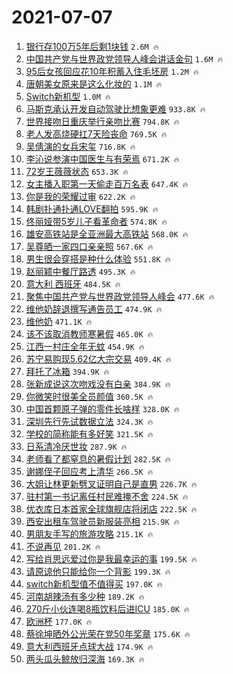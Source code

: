 # 2021-07-07

1. [银行存100万5年后剩1块钱](https://s.weibo.com/weibo?q=%23%E9%93%B6%E8%A1%8C%E5%AD%98100%E4%B8%875%E5%B9%B4%E5%90%8E%E5%89%A91%E5%9D%97%E9%92%B1%23&Refer=top) `2.6M 🔥`
1. [中国共产党与世界政党领导人峰会讲话金句](https://s.weibo.com/weibo?q=%23%E4%B8%AD%E5%9B%BD%E5%85%B1%E4%BA%A7%E5%85%9A%E4%B8%8E%E4%B8%96%E7%95%8C%E6%94%BF%E5%85%9A%E9%A2%86%E5%AF%BC%E4%BA%BA%E5%B3%B0%E4%BC%9A%E8%AE%B2%E8%AF%9D%E9%87%91%E5%8F%A5%23&Refer=top) `1.6M 🔥`
1. [95后女孩回应花10年积蓄入住毛坯房](https://s.weibo.com/weibo?q=%2395%E5%90%8E%E5%A5%B3%E5%AD%A9%E5%9B%9E%E5%BA%94%E8%8A%B110%E5%B9%B4%E7%A7%AF%E8%93%84%E5%85%A5%E4%BD%8F%E6%AF%9B%E5%9D%AF%E6%88%BF%23&Refer=top) `1.2M 🔥`
1. [唐朝美女原来是这么化妆的](https://s.weibo.com/weibo?q=%23%E5%94%90%E6%9C%9D%E7%BE%8E%E5%A5%B3%E5%8E%9F%E6%9D%A5%E6%98%AF%E8%BF%99%E4%B9%88%E5%8C%96%E5%A6%86%E7%9A%84%23&Refer=top) `1.1M 🔥`
1. [Switch新机型](https://s.weibo.com/weibo?q=%23Switch%E6%96%B0%E6%9C%BA%E5%9E%8B%23&Refer=top) `1.0M 🔥`
1. [马斯克承认开发自动驾驶比想象更难](https://s.weibo.com/weibo?q=%23%E9%A9%AC%E6%96%AF%E5%85%8B%E6%89%BF%E8%AE%A4%E5%BC%80%E5%8F%91%E8%87%AA%E5%8A%A8%E9%A9%BE%E9%A9%B6%E6%AF%94%E6%83%B3%E8%B1%A1%E6%9B%B4%E9%9A%BE%23&Refer=top) `933.8K 🔥`
1. [世界接吻日重庆举行亲吻比赛](https://s.weibo.com/weibo?q=%23%E4%B8%96%E7%95%8C%E6%8E%A5%E5%90%BB%E6%97%A5%E9%87%8D%E5%BA%86%E4%B8%BE%E8%A1%8C%E4%BA%B2%E5%90%BB%E6%AF%94%E8%B5%9B%23&Refer=top) `794.8K 🔥`
1. [老人发高烧硬扛7天险丧命](https://s.weibo.com/weibo?q=%23%E8%80%81%E4%BA%BA%E5%8F%91%E9%AB%98%E7%83%A7%E7%A1%AC%E6%89%9B7%E5%A4%A9%E9%99%A9%E4%B8%A7%E5%91%BD%23&Refer=top) `769.5K 🔥`
1. [吴倩演的女兵宋玺](https://s.weibo.com/weibo?q=%23%E5%90%B4%E5%80%A9%E6%BC%94%E7%9A%84%E5%A5%B3%E5%85%B5%E5%AE%8B%E7%8E%BA%23&Refer=top) `716.8K 🔥`
1. [李沁说参演中国医生与有荣焉](https://s.weibo.com/weibo?q=%23%E6%9D%8E%E6%B2%81%E8%AF%B4%E5%8F%82%E6%BC%94%E4%B8%AD%E5%9B%BD%E5%8C%BB%E7%94%9F%E4%B8%8E%E6%9C%89%E8%8D%A3%E7%84%89%23&Refer=top) `671.2K 🔥`
1. [72岁王薇薇状态](https://s.weibo.com/weibo?q=%2372%E5%B2%81%E7%8E%8B%E8%96%87%E8%96%87%E7%8A%B6%E6%80%81%23&Refer=top) `653.3K 🔥`
1. [女主播入职第一天偷走百万名表](https://s.weibo.com/weibo?q=%23%E5%A5%B3%E4%B8%BB%E6%92%AD%E5%85%A5%E8%81%8C%E7%AC%AC%E4%B8%80%E5%A4%A9%E5%81%B7%E8%B5%B0%E7%99%BE%E4%B8%87%E5%90%8D%E8%A1%A8%23&Refer=top) `647.4K 🔥`
1. [你是我的荣耀过审](https://s.weibo.com/weibo?q=%23%E4%BD%A0%E6%98%AF%E6%88%91%E7%9A%84%E8%8D%A3%E8%80%80%E8%BF%87%E5%AE%A1%23&Refer=top) `622.2K 🔥`
1. [韩剧扑通扑通LOVE翻拍](https://s.weibo.com/weibo?q=%23%E9%9F%A9%E5%89%A7%E6%89%91%E9%80%9A%E6%89%91%E9%80%9ALOVE%E7%BF%BB%E6%8B%8D%23&Refer=top) `595.9K 🔥`
1. [佟丽娅带5岁儿子看革命者](https://s.weibo.com/weibo?q=%23%E4%BD%9F%E4%B8%BD%E5%A8%85%E5%B8%A65%E5%B2%81%E5%84%BF%E5%AD%90%E7%9C%8B%E9%9D%A9%E5%91%BD%E8%80%85%23&Refer=top) `574.8K 🔥`
1. [雄安高铁站是全亚洲最大高铁站](https://s.weibo.com/weibo?q=%23%E9%9B%84%E5%AE%89%E9%AB%98%E9%93%81%E7%AB%99%E6%98%AF%E5%85%A8%E4%BA%9A%E6%B4%B2%E6%9C%80%E5%A4%A7%E9%AB%98%E9%93%81%E7%AB%99%23&Refer=top) `568.0K 🔥`
1. [吴尊晒一家四口亲亲照](https://s.weibo.com/weibo?q=%23%E5%90%B4%E5%B0%8A%E6%99%92%E4%B8%80%E5%AE%B6%E5%9B%9B%E5%8F%A3%E4%BA%B2%E4%BA%B2%E7%85%A7%23&Refer=top) `567.6K 🔥`
1. [男生很会穿搭是种什么体验](https://s.weibo.com/weibo?q=%23%E7%94%B7%E7%94%9F%E5%BE%88%E4%BC%9A%E7%A9%BF%E6%90%AD%E6%98%AF%E7%A7%8D%E4%BB%80%E4%B9%88%E4%BD%93%E9%AA%8C%23&Refer=top) `551.8K 🔥`
1. [赵丽颖中餐厅路透](https://s.weibo.com/weibo?q=%23%E8%B5%B5%E4%B8%BD%E9%A2%96%E4%B8%AD%E9%A4%90%E5%8E%85%E8%B7%AF%E9%80%8F%23&Refer=top) `495.3K 🔥`
1. [意大利 西班牙](https://s.weibo.com/weibo?q=%E6%84%8F%E5%A4%A7%E5%88%A9%20%E8%A5%BF%E7%8F%AD%E7%89%99&Refer=top) `484.5K 🔥`
1. [聚焦中国共产党与世界政党领导人峰会](https://s.weibo.com/weibo?q=%23%E8%81%9A%E7%84%A6%E4%B8%AD%E5%9B%BD%E5%85%B1%E4%BA%A7%E5%85%9A%E4%B8%8E%E4%B8%96%E7%95%8C%E6%94%BF%E5%85%9A%E9%A2%86%E5%AF%BC%E4%BA%BA%E5%B3%B0%E4%BC%9A%23&Refer=top) `477.6K 🔥`
1. [维他奶辞退撰写通告员工](https://s.weibo.com/weibo?q=%23%E7%BB%B4%E4%BB%96%E5%A5%B6%E8%BE%9E%E9%80%80%E6%92%B0%E5%86%99%E9%80%9A%E5%91%8A%E5%91%98%E5%B7%A5%23&Refer=top) `474.9K 🔥`
1. [维他奶](https://s.weibo.com/weibo?q=%E7%BB%B4%E4%BB%96%E5%A5%B6&Refer=top) `471.1K 🔥`
1. [该不该取消教师寒暑假](https://s.weibo.com/weibo?q=%E8%AF%A5%E4%B8%8D%E8%AF%A5%E5%8F%96%E6%B6%88%E6%95%99%E5%B8%88%E5%AF%92%E6%9A%91%E5%81%87&Refer=top) `465.0K 🔥`
1. [江西一村庄全年无蚊](https://s.weibo.com/weibo?q=%23%E6%B1%9F%E8%A5%BF%E4%B8%80%E6%9D%91%E5%BA%84%E5%85%A8%E5%B9%B4%E6%97%A0%E8%9A%8A%23&Refer=top) `454.9K 🔥`
1. [苏宁易购现5.62亿大宗交易](https://s.weibo.com/weibo?q=%23%E8%8B%8F%E5%AE%81%E6%98%93%E8%B4%AD%E7%8E%B05.62%E4%BA%BF%E5%A4%A7%E5%AE%97%E4%BA%A4%E6%98%93%23&Refer=top) `409.4K 🔥`
1. [拜托了冰箱](https://s.weibo.com/weibo?q=%E6%8B%9C%E6%89%98%E4%BA%86%E5%86%B0%E7%AE%B1&Refer=top) `394.9K 🔥`
1. [张新成说这次吻戏没有白亲](https://s.weibo.com/weibo?q=%23%E5%BC%A0%E6%96%B0%E6%88%90%E8%AF%B4%E8%BF%99%E6%AC%A1%E5%90%BB%E6%88%8F%E6%B2%A1%E6%9C%89%E7%99%BD%E4%BA%B2%23&Refer=top) `384.9K 🔥`
1. [你微笑时很美全员颜值](https://s.weibo.com/weibo?q=%23%E4%BD%A0%E5%BE%AE%E7%AC%91%E6%97%B6%E5%BE%88%E7%BE%8E%E5%85%A8%E5%91%98%E9%A2%9C%E5%80%BC%23&Refer=top) `360.5K 🔥`
1. [中国首颗原子弹的零件长啥样](https://s.weibo.com/weibo?q=%23%E4%B8%AD%E5%9B%BD%E9%A6%96%E9%A2%97%E5%8E%9F%E5%AD%90%E5%BC%B9%E7%9A%84%E9%9B%B6%E4%BB%B6%E9%95%BF%E5%95%A5%E6%A0%B7%23&Refer=top) `328.0K 🔥`
1. [深圳先行先试数据立法](https://s.weibo.com/weibo?q=%23%E6%B7%B1%E5%9C%B3%E5%85%88%E8%A1%8C%E5%85%88%E8%AF%95%E6%95%B0%E6%8D%AE%E7%AB%8B%E6%B3%95%23&Refer=top) `324.3K 🔥`
1. [学校的简称能有多好笑](https://s.weibo.com/weibo?q=%23%E5%AD%A6%E6%A0%A1%E7%9A%84%E7%AE%80%E7%A7%B0%E8%83%BD%E6%9C%89%E5%A4%9A%E5%A5%BD%E7%AC%91%23&Refer=top) `321.5K 🔥`
1. [日系清冷厌世妆](https://s.weibo.com/weibo?q=%23%E6%97%A5%E7%B3%BB%E6%B8%85%E5%86%B7%E5%8E%8C%E4%B8%96%E5%A6%86%23&Refer=top) `287.9K 🔥`
1. [老师看了都窒息的暑假计划](https://s.weibo.com/weibo?q=%23%E8%80%81%E5%B8%88%E7%9C%8B%E4%BA%86%E9%83%BD%E7%AA%92%E6%81%AF%E7%9A%84%E6%9A%91%E5%81%87%E8%AE%A1%E5%88%92%23&Refer=top) `282.5K 🔥`
1. [谢娜侄子回应考上清华](https://s.weibo.com/weibo?q=%23%E8%B0%A2%E5%A8%9C%E4%BE%84%E5%AD%90%E5%9B%9E%E5%BA%94%E8%80%83%E4%B8%8A%E6%B8%85%E5%8D%8E%23&Refer=top) `266.5K 🔥`
1. [大姐让林更新劈叉证明自己是直男](https://s.weibo.com/weibo?q=%23%E5%A4%A7%E5%A7%90%E8%AE%A9%E6%9E%97%E6%9B%B4%E6%96%B0%E5%8A%88%E5%8F%89%E8%AF%81%E6%98%8E%E8%87%AA%E5%B7%B1%E6%98%AF%E7%9B%B4%E7%94%B7%23&Refer=top) `226.7K 🔥`
1. [驻村第一书记离任村民难掩不舍](https://s.weibo.com/weibo?q=%23%E9%A9%BB%E6%9D%91%E7%AC%AC%E4%B8%80%E4%B9%A6%E8%AE%B0%E7%A6%BB%E4%BB%BB%E6%9D%91%E6%B0%91%E9%9A%BE%E6%8E%A9%E4%B8%8D%E8%88%8D%23&Refer=top) `224.5K 🔥`
1. [优衣库日本首家全球旗舰店将闭店](https://s.weibo.com/weibo?q=%23%E4%BC%98%E8%A1%A3%E5%BA%93%E6%97%A5%E6%9C%AC%E9%A6%96%E5%AE%B6%E5%85%A8%E7%90%83%E6%97%97%E8%88%B0%E5%BA%97%E5%B0%86%E9%97%AD%E5%BA%97%23&Refer=top) `222.5K 🔥`
1. [西安出租车驾驶员新服装亮相](https://s.weibo.com/weibo?q=%23%E8%A5%BF%E5%AE%89%E5%87%BA%E7%A7%9F%E8%BD%A6%E9%A9%BE%E9%A9%B6%E5%91%98%E6%96%B0%E6%9C%8D%E8%A3%85%E4%BA%AE%E7%9B%B8%23&Refer=top) `215.9K 🔥`
1. [男朋友手写的旅游攻略](https://s.weibo.com/weibo?q=%23%E7%94%B7%E6%9C%8B%E5%8F%8B%E6%89%8B%E5%86%99%E7%9A%84%E6%97%85%E6%B8%B8%E6%94%BB%E7%95%A5%23&Refer=top) `215.1K 🔥`
1. [不说再见](https://s.weibo.com/weibo?q=%23%E4%B8%8D%E8%AF%B4%E5%86%8D%E8%A7%81%23&Refer=top) `201.2K 🔥`
1. [写给肖思远爱过你是我最幸运的事](https://s.weibo.com/weibo?q=%23%E5%86%99%E7%BB%99%E8%82%96%E6%80%9D%E8%BF%9C%E7%88%B1%E8%BF%87%E4%BD%A0%E6%98%AF%E6%88%91%E6%9C%80%E5%B9%B8%E8%BF%90%E7%9A%84%E4%BA%8B%23&Refer=top) `199.5K 🔥`
1. [请原谅他只能给你一个背影](https://s.weibo.com/weibo?q=%23%E8%AF%B7%E5%8E%9F%E8%B0%85%E4%BB%96%E5%8F%AA%E8%83%BD%E7%BB%99%E4%BD%A0%E4%B8%80%E4%B8%AA%E8%83%8C%E5%BD%B1%23&Refer=top) `199.3K 🔥`
1. [switch新机型值不值得买](https://s.weibo.com/weibo?q=%23switch%E6%96%B0%E6%9C%BA%E5%9E%8B%E5%80%BC%E4%B8%8D%E5%80%BC%E5%BE%97%E4%B9%B0%23&Refer=top) `197.0K 🔥`
1. [河南胡辣汤有多少种](https://s.weibo.com/weibo?q=%23%E6%B2%B3%E5%8D%97%E8%83%A1%E8%BE%A3%E6%B1%A4%E6%9C%89%E5%A4%9A%E5%B0%91%E7%A7%8D%23&Refer=top) `189.2K 🔥`
1. [270斤小伙连喝8瓶饮料后进ICU](https://s.weibo.com/weibo?q=%23270%E6%96%A4%E5%B0%8F%E4%BC%99%E8%BF%9E%E5%96%9D8%E7%93%B6%E9%A5%AE%E6%96%99%E5%90%8E%E8%BF%9BICU%23&Refer=top) `185.0K 🔥`
1. [欧洲杯](https://s.weibo.com/weibo?q=%E6%AC%A7%E6%B4%B2%E6%9D%AF&Refer=top) `177.0K 🔥`
1. [蔡徐坤晒外公光荣在党50年奖章](https://s.weibo.com/weibo?q=%23%E8%94%A1%E5%BE%90%E5%9D%A4%E6%99%92%E5%A4%96%E5%85%AC%E5%85%89%E8%8D%A3%E5%9C%A8%E5%85%9A50%E5%B9%B4%E5%A5%96%E7%AB%A0%23&Refer=top) `175.6K 🔥`
1. [意大利西班牙点球大战](https://s.weibo.com/weibo?q=%E6%84%8F%E5%A4%A7%E5%88%A9%E8%A5%BF%E7%8F%AD%E7%89%99%E7%82%B9%E7%90%83%E5%A4%A7%E6%88%98&Refer=top) `174.9K 🔥`
1. [两头瓜头鲸放归深海](https://s.weibo.com/weibo?q=%23%E4%B8%A4%E5%A4%B4%E7%93%9C%E5%A4%B4%E9%B2%B8%E6%94%BE%E5%BD%92%E6%B7%B1%E6%B5%B7%23&Refer=top) `169.3K 🔥`
